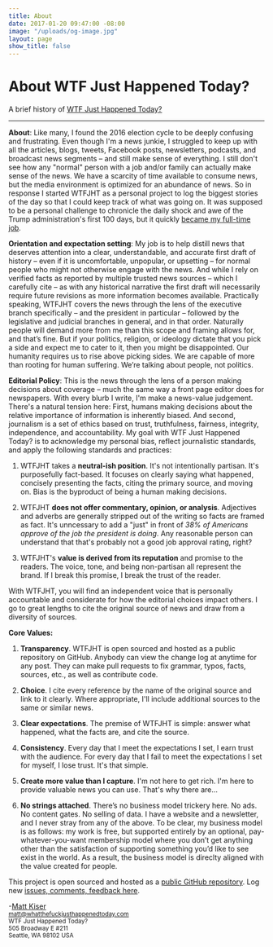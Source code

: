 ```yaml
---
title: About
date: 2017-01-20 09:47:00 -08:00
image: "/uploads/og-image.jpg"
layout: page
show_title: false
---
```


<h1 class="page-title">About WTF Just Happened Today?</h1>

<p class="lead">A brief history of <a href="https://whatthefuckjusthappenedtoday.com/">WTF Just Happened Today?</a></p> 

---


**About**: Like many, I found the 2016 election cycle to be deeply confusing and frustrating. Even though I'm a news junkie, I struggled to keep up with all the articles, blogs, tweets, Facebook posts, newsletters, podcasts, and broadcast news segments – and still make sense of everything. I still don't see how any "normal" person with a job and/or family can actually make sense of the news. We have a scarcity of time available to consume news, but the media environment is optimized for an abundance of news. So in response I started WTFJHT as a personal project to log the biggest stories of the day so that I could keep track of what was going on. It was supposed to be a personal challenge to chronicle the daily shock and awe of the Trump administration's first 100 days, but it quickly <a href="https://whatthefuckjusthappenedtoday.com/meta/trump-creates-one-new-job/">became my full-time job</a>. 

**Orientation and expectation setting**: My job is to help distill news that deserves attention into a clear, understandable, and accurate first draft of history – even if it is uncomfortable, unpopular, or upsetting – for normal people who might not otherwise engage with the news. And while I rely on verified facts as reported by multiple trusted news sources – which I carefully cite – as with any historical narrative the first draft will necessarily require future revisions as more information becomes available. Practically speaking, WTFJHT covers the news through the lens of the executive branch specifically – and the president in particular – followed by the legislative and judicial branches in general, and in that order. Naturally people will demand more from me than this scope and framing allows for, and that’s fine. But if your politics, religion, or ideology dictate that you pick a side and expect me to cater to it, then you might be disappointed. Our humanity requires us to rise above picking sides. We are capable of more than rooting for human suffering. We’re talking about people, not politics.

**Editorial Policy**:
This is the news through the lens of a person making decisions about coverage – much the same way a front page editor does for newspapers. With every blurb I write, I'm make a news-value judgement. There's a natural tension here: First, humans making decisions about the relative importance of information is inherently biased. And second, journalism is a set of ethics based on trust, truthfulness, fairness, integrity, independence, and accountability. My goal with WTF Just Happened Today? is to acknowledge my personal bias, reflect journalistic standards, and apply the following standards and practices:

1. WTFJHT takes a **neutral-ish position**. It's not intentionally partisan. It's purposefully fact-based. It focuses on clearly saying what happened, concisely presenting the facts, citing the primary source, and moving on. Bias is the byproduct of being a human making decisions. 

2. WTFJHT **does not offer commentary, opinion, or analysis**. Adjectives and adverbs are generally stripped out of the writing so facts are framed as fact. It's unncessary to add a "just" in front of _38% of Americans approve of the job the president is doing_. Any reasonable person can understand that that's probably not a good job approval rating, right?

3. WTFJHT's **value is derived from its reputation** and promise to the readers. The voice, tone, and being non-partisan all represent the brand. If I break this promise, I break the trust of the reader.

With WTFJHT, you will find an independent voice that is personally accountable and considerate for how the editorial choices impact others. I go to great lengths to cite the original source of news and draw from a diversity of sources.

**Core Values:**

1. **Transparency**. WTFJHT is open sourced and hosted as a public repository on GitHub. Anybody can view the change log at anytime for any post. They can make pull requests to fix grammar, typos, facts, sources, etc., as well as contribute code.

2. **Choice**. I cite every reference by the name of the original source and link to it clearly. Where appropriate, I'll include additional sources to the same or similar news.

3. **Clear expectations**. The premise of WTFJHT is simple: answer what happened, what the facts are, and cite the source.

4. **Consistency**. Every day that I meet the expectations I set, I earn trust with the audience. For every day that I fail to meet the expectations I set for myself, I lose trust. It's that simple.

5. **Create more value than I capture**. I'm not here to get rich. I'm here to provide valuable news you can use. That's why there are...

6. **No strings attached**. There’s no business model trickery here. No ads. No content gates. No selling of data. I have a website and a newsletter, and I never stray from any of the above. To be clear, my business model is as follows: my work is free, but supported entirely by an optional, pay-whatever-you-want membership model where you don’t get anything other than the satisfaction of supporting something you’d like to see exist in the world. As a result, the business model is direclty aligned with the value created for people.  

This project is open sourced and hosted as a [public GitHub repository](https://github.com/mkiser/WTFJHT). Log new [issues, comments, feedback here](https://github.com/mkiser/WTFJHT/issues).


<p class="lead">-<a href="{{ site.url }}{{ site.baseurl }}/author/matt-kiser/">Matt Kiser</a><br>
<small>
<a href="mailto:matt@whatthefuckjusthappenedtoday.com?Subject=Hello%20there" target="_top">matt@whatthefuckjusthappenedtoday.com</a><br>
WTF Just Happened Today?<br>
505 Broadway E #211 <br>
Seattle, WA 98102 USA
</small>
</p>
